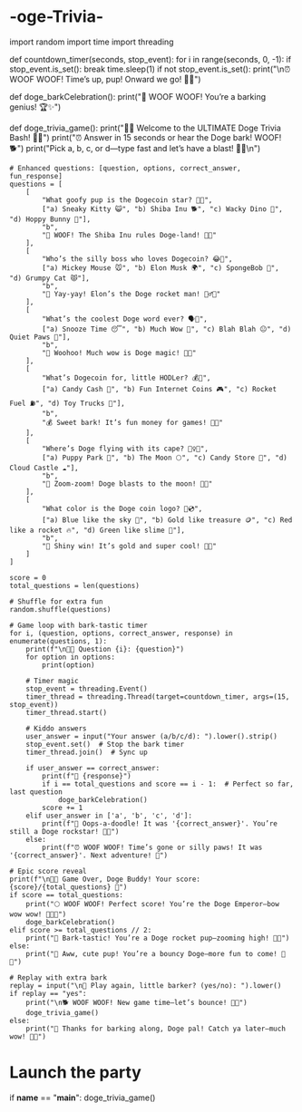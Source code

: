# -oge-Trivia-
import random
import time
import threading

def countdown_timer(seconds, stop_event):
    for i in range(seconds, 0, -1):
        if stop_event.is_set():
            break
        time.sleep(1)
    if not stop_event.is_set():
        print("\n⏰ WOOF WOOF! Time’s up, pup! Onward we go! 🐾🌈")

def doge_barkCelebration():
    print("🐶 WOOF WOOF! You’re a barking genius! 🏆✨")

def doge_trivia_game():
    print("🎉🐶 Welcome to the ULTIMATE Doge Trivia Bash! 🚀✨")
    print("⏰ Answer in 15 seconds or hear the Doge bark! WOOF! 🐕")
    print("Pick a, b, c, or d—type fast and let’s have a blast! 🌟🐾\n")

    # Enhanced questions: [question, options, correct_answer, fun_response]
    questions = [
        [
            "What goofy pup is the Dogecoin star? 🐶💫",
            ["a) Sneaky Kitty 😺", "b) Shiba Inu 🐕", "c) Wacky Dino 🦖", "d) Hoppy Bunny 🐰"],
            "b",
            "🎈 WOOF! The Shiba Inu rules Doge-land! 🌟🐾"
        ],
        [
            "Who’s the silly boss who loves Dogecoin? 😂🚀",
            ["a) Mickey Mouse 🐭", "b) Elon Musk 🌍", "c) SpongeBob 🧽", "d) Grumpy Cat 😾"],
            "b",
            "🌙 Yay-yay! Elon’s the Doge rocket man! 🦸‍♂️✨"
        ],
        [
            "What’s the coolest Doge word ever? 🗣️🌈",
            ["a) Snooze Time 😴", "b) Much Wow 🎉", "c) Blah Blah 😐", "d) Quiet Paws 🤫"],
            "b",
            "🎡 Woohoo! Much wow is Doge magic! 🐶💖"
        ],
        [
            "What’s Dogecoin for, little HODLer? 💰🎲",
            ["a) Candy Cash 🍭", "b) Fun Internet Coins 🎮", "c) Rocket Fuel ⛽", "d) Toy Trucks 🚚"],
            "b",
            "💰 Sweet bark! It’s fun money for games! 🌟🎠"
        ],
        [
            "Where’s Doge flying with its cape? 🦸‍♀️🌌",
            ["a) Puppy Park 🌳", "b) The Moon 🌕", "c) Candy Store 🍬", "d) Cloud Castle ☁️"],
            "b",
            "🚀 Zoom-zoom! Doge blasts to the moon! 🌠🐾"
        ],
        [
            "What color is the Doge coin logo? 🎨💿",
            ["a) Blue like the sky 🌊", "b) Gold like treasure 🪙", "c) Red like a rocket 🔥", "d) Green like slime 🐸"],
            "b",
            "🌟 Shiny win! It’s gold and super cool! 💎🐶"
        ]
    ]

    score = 0
    total_questions = len(questions)

    # Shuffle for extra fun
    random.shuffle(questions)

    # Game loop with bark-tastic timer
    for i, (question, options, correct_answer, response) in enumerate(questions, 1):
        print(f"\n🎲✨ Question {i}: {question}")
        for option in options:
            print(option)

        # Timer magic
        stop_event = threading.Event()
        timer_thread = threading.Thread(target=countdown_timer, args=(15, stop_event))
        timer_thread.start()

        # Kiddo answers
        user_answer = input("Your answer (a/b/c/d): ").lower().strip()
        stop_event.set()  # Stop the bark timer
        timer_thread.join()  # Sync up

        if user_answer == correct_answer:
            print(f"🐶 {response}")
            if i == total_questions and score == i - 1:  # Perfect so far, last question
                doge_barkCelebration()
            score += 1
        elif user_answer in ['a', 'b', 'c', 'd']:
            print(f"🌈 Oops-a-doodle! It was '{correct_answer}'. You’re still a Doge rockstar! 🎸🐾")
        else:
            print(f"⏰ WOOF WOOF! Time’s gone or silly paws! It was '{correct_answer}'. Next adventure! 🌟")

    # Epic score reveal
    print(f"\n🎉🎶 Game Over, Doge Buddy! Your score: {score}/{total_questions} 🌟")
    if score == total_questions:
        print("🌕 WOOF WOOF! Perfect score! You’re the Doge Emperor—bow wow wow! 👑🐶✨")
        doge_barkCelebration()
    elif score >= total_questions // 2:
        print("🚀 Bark-tastic! You’re a Doge rocket pup—zooming high! 🌈🐾")
    else:
        print("🐶 Aww, cute pup! You’re a bouncy Doge—more fun to come! 🎈💖")

    # Replay with extra bark
    replay = input("\n🎡 Play again, little barker? (yes/no): ").lower()
    if replay == "yes":
        print("\n🐕 WOOF WOOF! New game time—let’s bounce! 🌟🎉")
        doge_trivia_game()
    else:
        print("🐾 Thanks for barking along, Doge pal! Catch ya later—much wow! 🚀🌈")

# Launch the party
if __name__ == "__main__":
    doge_trivia_game()
​​​​​​​​​​​​​​​​​​​​​​​​​​​​​​​​​​​​​​​​​​​​​​​​​​
